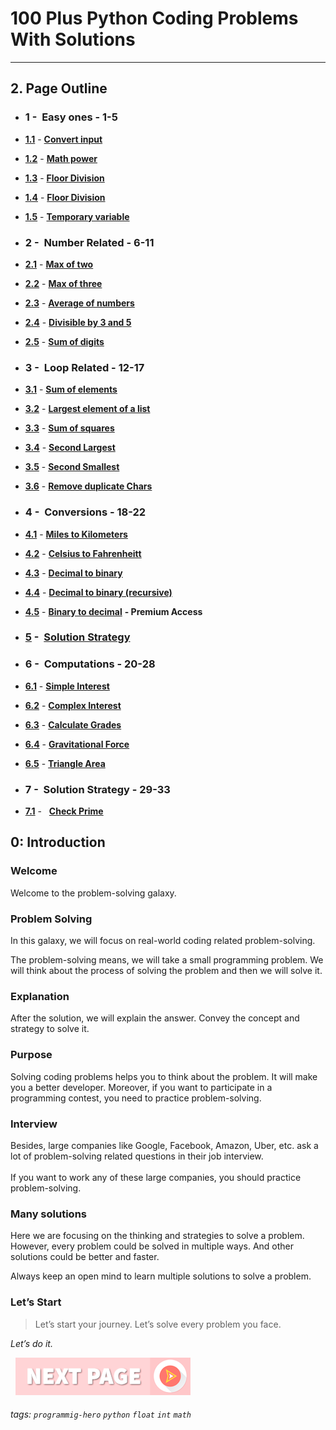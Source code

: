 # 100 Plus Python Coding Problems With Solutions
---

## 2. Page Outline

* ### 1 -&nbsp; Easy ones -  1-5
* **[1.1](Easy-ones/User-input-to-Number.md "Convert input")** - **[Convert input](/Easy-ones/User-input-to-Number.md)**
* **[1.2](Easy-ones/Math-Power.md "Math power")** - **[Math power](/Easy-ones/Math-Power.md)**
* **[1.3](Easy-ones/Math-Power.md "Floor Division")** - **[Floor Division](/Easy-ones/Random-Number.md)**
* **[1.4](/Easy-ones/Floor-Division.md "Floor Division")** - **[Floor Division](/Easy-ones/Floor-Division.md)**
* **[1.5](Easy-ones/Temporary-variable.md "Temporary variable")** - **[Temporary variable](/Easy-ones/Temporary-variable.md)** 


* ### 2 -&nbsp; Number Related - 6-11
* **[2.1](Number-Relate "Max of two")** - **[Max of two](/Number-Relate)**
* **[2.2](Number-Related/Math-Power.md "Max of three")** - **[Max of three](/Number-Related/User-input-to-Number.md)**
* **[2.3](Number-Related/Math-Power.md "Average of numbers")** - **[Average of numbers](/Number-Related/Math-Power.md)**
* **[2.4](Number-Related/Divisible-by-3-and-5.md "Divisible by 3 and 5")** - **[Divisible by 3 and 5](/Number-Related/Divisible-by-3-and-5.md)**
* **[2.5](Number-Related/Sum-of-digits.md "Sum of digits")** - **[Sum of digits](Loop-Related/Sum-of-digits.md)**


* ### 3 -&nbsp; Loop Related - 12-17
* **[3.1](Loop-Related/Coin-sum.md "Sum of elements")** - **[Sum of elements](Loop-Related/Coin-sum.md)**
* **[3.2](Loop-Related/Largest-element-of-a-list.md "Largest element of a list")** - **[Largest element of a list](Loop-Related/Largest-element-of-a-list.md)**
* **[3.3](Loop-Related/Sum-of-squares.md "Sum of squares")** - **[Sum of squares](Loop-Related/Sum-of-squares.md)**
* **[3.4](Loop-Related/Second-Largest.md "Second Largest")** - **[Second Largest](Loop-Related/Second-Largest.md)**
* **[3.5](Loop-Related/Second-smallest.md "Second Smallest")** - **[Second Smallest](Loop-Related/Second-smallest.md)**
* **[3.6](Loop-Related/Remove-duplicate-Chars.md "Remove duplicate Chars")** - **[Remove duplicate Chars](Loop-Related/Remove-duplicate-Chars.md)**


* ### 4 -&nbsp; Conversions - 18-22
* **[4.1](Conversions/Celsius-to-Fahrenheit.md "Miles to Kilometers")** - **[Miles to Kilometers](Conversions/Celsius-to-Fahrenheit.md)**
* **[4.2](Conversions/Decimal-to-binary.md "Celsius to Fahrenheit")** - **[Celsius to Fahrenheitt](Conversions/Decimal-to-binary.md)**
* **[4.3](Conversions/Decimal-to-binary-recursive.md "Decimal to binary")** - **[Decimal to binary](Conversions/Decimal-to-binary-recursive.md)**
* **[4.4](Conversions/ "Decimal to binary (recursive)")** - **[Decimal to binary (recursive)](Conversions/)**
* **[4.5](https://play.google.com/store/apps/details?id=com.learnprogramming.codecamp "Binary to decimal")** - **[Binary to decimal](premium)** **- Premium Access**

* ### [5](Solution-Strategy.md "Solution Strategy") -&nbsp; [Solution Strategy](Solution-Strategy.md) 
  
* ### 6 -&nbsp; Computations - 20-28

* **[6.1](Computations/Simple-Interest.md "Simple Interest")** - **[Simple Interest](Computations/Simple-Interest.md)**
* **[6.2](Computations/Complex-Interest.md "Complex Interest")** - **[Complex Interest](Computations/Complex-Interest.md)**
* **[6.3](Computations/Calculate-Grades.md "Calculate Grades)")** - **[Calculate Grades](Computations/Calculate-Grades.md)**
* **[6.4](Computations/Gravitational-Force.md "Gravitational Force)")** - **[Gravitational Force](Computations/Gravitational-Force.md)**
* **[6.5](Computations/Triangle-Area.md "Triangle Area)")** - **[Triangle Area](Computations/Triangle-Area.md)**

* ### 7 -&nbsp; Solution Strategy - 29-33

* **[7.1](Solution-Strategy.md "Check Prime")** - &nbsp; **[Check Prime](Solution-Strategy.md)** 


## 0: Introduction

### Welcome
Welcome to the problem-solving galaxy. 

### Problem Solving
In this galaxy, we will focus on real-world coding related problem-solving. 

The problem-solving means, we will take a small programming problem. We will think about the process of solving the problem and then we will solve it. 

### Explanation
After the solution, we will explain the answer. Convey the concept and strategy to solve it. 

### Purpose
Solving coding problems helps you to think about the problem. It will make you a better developer. Moreover, if you want to participate in a programming contest, you need to practice problem-solving. 

### Interview
Besides, large companies like Google, Facebook, Amazon, Uber, etc. ask a lot of problem-solving related questions in their job interview.<br><br>If you want to work any of these large companies, you should practice problem-solving.


### Many solutions
Here we are focusing on the thinking and strategies to solve a problem. However, every problem could be solved in multiple ways. And other solutions could be better and faster. 

Always keep an open mind to learn multiple solutions to solve a problem.

### Let’s Start
> Let’s start your journey. Let’s solve every problem you face. 

*Let’s do it.*

&nbsp;
[![Next Page](assets/next-button.png)](Math-Power.md)
&nbsp;

###### tags: `programmig-hero` `python` `float` `int` `math`
